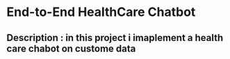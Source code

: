 # End-to-End HealthCare Chatbot 
## Description : in this project i imaplement a health care chabot on custome data 
